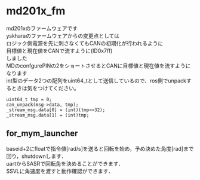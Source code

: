 # md201x_fm
md201xのファームウェアです  
yskharaのファームウェアからの変更点としては  
ロジック側電源を先に刺さなくてもCANの初期化が行われるように  
目標値と現在値をCANで流すように(ID0x7ff)  
しました  
MDのconfgurePINの2をショートさせるとCANに目標値と現在値を流すようになります  
int型のデータ2つの配列をuint64_tとして送信しているので、ros側でunpackするときは気をつけてください。

```
uint64_t tmp = 0;
can_unpack(msg->data, tmp);
_stream_msg.data[0] = (int)(tmp>>32);
_stream_msg.data[1] = (int)tmp;
```
## for_mym_launcher  
baseid+2にfloatで指令値[rad/s]を送ると回転を始め，予め決めた角度[rad]まで回り，shutdownします．  
uartからSASRで回転角を決めることができます．  
SSVLに角速度を渡すと動作確認ができます．
